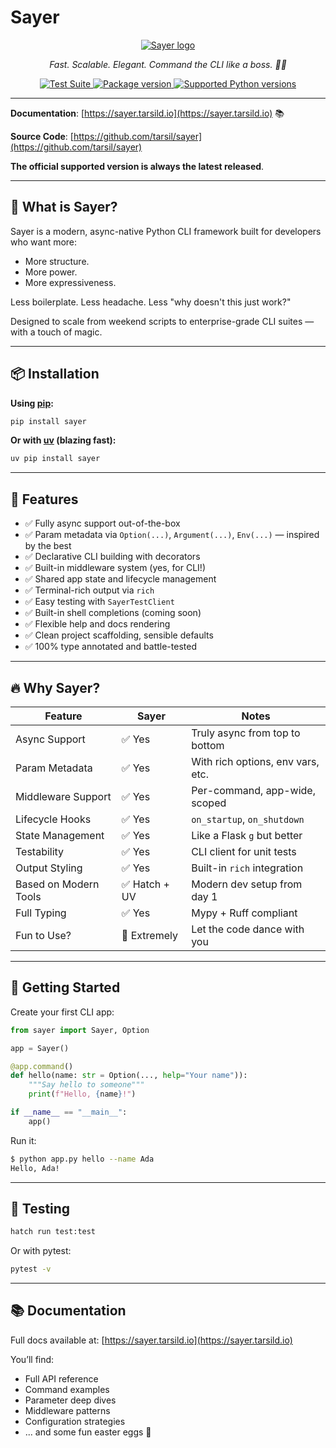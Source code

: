 # Sayer

<p align="center">
  <a href="https://sayer.tarsild.io"><img src="https://res.cloudinary.com/tarsild/image/upload/v1747661493/packages/Sayer/Logo/w8bq4nqcphyd99kns0wl.svg" alt='Sayer logo'></a>
</p>

<p align="center">
    <em>Fast. Scalable. Elegant. Command the CLI like a boss. 🧙‍♂️</em>
</p>

<p align="center">
<a href="https://github.com/dymmond/sayer/actions/workflows/test-suite.yml/badge.svg?event=push&branch=main" target="_blank">
    <img src="https://github.com/dymmond/sayer/actions/workflows/test-suite.yml/badge.svg?event=push&branch=main" alt="Test Suite">
</a>

<a href="https://pypi.org/project/sayer" target="_blank">
    <img src="https://img.shields.io/pypi/v/sayer?color=%2334D058&label=pypi%20package" alt="Package version">
</a>

<a href="https://pypi.org/project/sayer" target="_blank">
    <img src="https://img.shields.io/pypi/pyversions/sayer.svg?color=%2334D058" alt="Supported Python versions">
</a>
</p>

---

**Documentation**: [https://sayer.tarsild.io](https://sayer.tarsild.io) 📚

**Source Code**: [https://github.com/tarsil/sayer](https://github.com/tarsil/sayer)

**The official supported version is always the latest released**.

---

## 🤔 What is Sayer?

Sayer is a modern, async-native Python CLI framework built for developers who want more:

- More structure.
- More power.
- More expressiveness.

Less boilerplate. Less headache. Less "why doesn't this just work?"

Designed to scale from weekend scripts to enterprise-grade CLI suites — with a touch of magic.

---

## 📦 Installation

**Using [pip](https://pip.pypa.io/):**

```bash
pip install sayer
```

**Or with [uv](https://github.com/astral-sh/uv) (blazing fast):**

```bash
uv pip install sayer
```

---

## 🧩 Features

* ✅ Fully async support out-of-the-box
* ✅ Param metadata via `Option(...)`, `Argument(...)`, `Env(...)` — inspired by the best
* ✅ Declarative CLI building with decorators
* ✅ Built-in middleware system (yes, for CLI!)
* ✅ Shared app state and lifecycle management
* ✅ Terminal-rich output via `rich`
* ✅ Easy testing with `SayerTestClient`
* ✅ Built-in shell completions (coming soon)
* ✅ Flexible help and docs rendering
* ✅ Clean project scaffolding, sensible defaults
* ✅ 100% type annotated and battle-tested

---

## 🔥 Why Sayer?

| Feature               | Sayer        | Notes                             |
| --------------------- | ------------ | --------------------------------- |
| Async Support         | ✅ Yes        | Truly async from top to bottom    |
| Param Metadata        | ✅ Yes        | With rich options, env vars, etc. |
| Middleware Support    | ✅ Yes        | Per-command, app-wide, scoped     |
| Lifecycle Hooks       | ✅ Yes        | `on_startup`, `on_shutdown`       |
| State Management      | ✅ Yes        | Like a Flask `g` but better       |
| Testability           | ✅ Yes        | CLI client for unit tests         |
| Output Styling        | ✅ Yes        | Built-in `rich` integration       |
| Based on Modern Tools | ✅ Hatch + UV | Modern dev setup from day 1       |
| Full Typing           | ✅ Yes        | Mypy + Ruff compliant             |
| Fun to Use?           | 🕺 Extremely | Let the code dance with you       |

---

## 🚀 Getting Started

Create your first CLI app:

```python
from sayer import Sayer, Option

app = Sayer()

@app.command()
def hello(name: str = Option(..., help="Your name")):
    """Say hello to someone"""
    print(f"Hello, {name}!")

if __name__ == "__main__":
    app()
```

Run it:

```bash
$ python app.py hello --name Ada
Hello, Ada!
```

---

## 🧪 Testing

```bash
hatch run test:test
```

Or with pytest:

```bash
pytest -v
```

---

## 📚 Documentation

Full docs available at: [https://sayer.tarsild.io](https://sayer.tarsild.io)

You’ll find:

* Full API reference
* Command examples
* Parameter deep dives
* Middleware patterns
* Configuration strategies
* ... and some fun easter eggs 🐣
